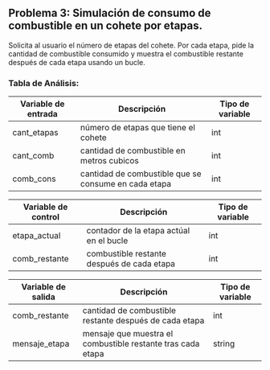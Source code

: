 ## Problema 3: Simulación de consumo de combustible en un cohete por etapas.
 Solicita al usuario el número de etapas del cohete. Por cada etapa, pide la cantidad de combustible consumido y muestra el combustible restante después de cada etapa usando un bucle.

 ### Tabla de Análisis:
| Variable de entrada | Descripción | Tipo de variable |
|---------------------|-------------|------------------|
|cant_etapas          |número de etapas que tiene el cohete | int |
|cant_comb            |cantidad de combustible en metros cubicos | int |
|comb_cons            |cantidad de combustible que se consume en cada etapa | int |

| Variable de control | Descripción | Tipo de variable |
|---------------------|-------------|------------------|
|etapa_actual         |contador de la etapa actúal en el bucle | int |
|comb_restante        |combustible restante después de cada etapa | int |

| Variable de salida | Descripción | Tipo de variable |
|--------------------|-------------|------------------|
|comb_restante       |cantidad de combustible restante después de cada etapa | int |
|mensaje_etapa       |mensaje que muestra el combustible restante tras cada etapa | string |

